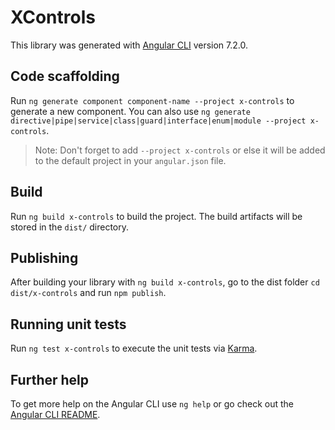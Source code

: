 # XControls

This library was generated with [Angular CLI](https://github.com/angular/angular-cli) version 7.2.0.

## Code scaffolding

Run `ng generate component component-name --project x-controls` to generate a new component. You can also use `ng generate directive|pipe|service|class|guard|interface|enum|module --project x-controls`.
> Note: Don't forget to add `--project x-controls` or else it will be added to the default project in your `angular.json` file. 

## Build

Run `ng build x-controls` to build the project. The build artifacts will be stored in the `dist/` directory.

## Publishing

After building your library with `ng build x-controls`, go to the dist folder `cd dist/x-controls` and run `npm publish`.

## Running unit tests

Run `ng test x-controls` to execute the unit tests via [Karma](https://karma-runner.github.io).

## Further help

To get more help on the Angular CLI use `ng help` or go check out the [Angular CLI README](https://github.com/angular/angular-cli/blob/master/README.md).
